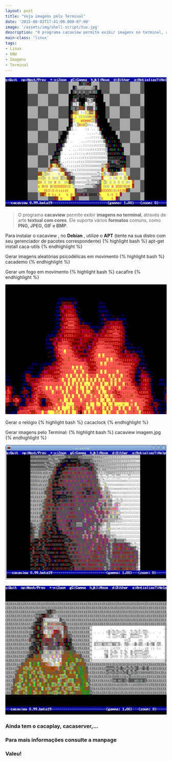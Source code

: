 ```yaml
---
layout: post
title: "Veja imagens pelo Terminal"
date: '2015-08-02T17:41:00.000-07:00'
image: '/assets/img/shell-script/tux.jpg'
description: "O programa cacaview permite exibir imagens no terminal, através de arte textual com cores. Ele suporta vários formatos comuns, como PNG, JPEG, GIF e BMP."
main-class: 'linux'
tags:
- Linux
- GNU
- Imagens
- Terminal
---
```


![Veja imagens pelo Terminal](/assets/img/shell-script/tux.jpg "Veja imagens pelo Terminal")

> O programa __cacaview__ permite exibir __imagens no terminal__, através de arte __textual com cores__. Ele suporta vários __formatos__ comuns, como __PNG, JPEG, GIF e BMP__.

Para instalar o cacaview , no __Debian__ , utilize o __APT__ (tente na sua distro com seu gerenciador de pacotes correspondente)
{% highlight bash %}
apt-get install caca-utils
{% endhighlight %}

Gerar imagens aleatórias psicodélicas em movimento
{% highlight bash %}
cacademo
{% endhighlight %}
  
Gerar um fogo em movimento
{% highlight bash %}
cacafire
{% endhighlight %}

![Veja imagens pelo Terminal](/assets/img/shell-script/cacafire.jpg "Veja imagens pelo Terminal")

Gerar o relógio
{% highlight bash %}
cacaclock
{% endhighlight %}

Gerar imagens pelo Terminal:
{% highlight bash %}
cacaview imagem.jpg
{% endhighlight %} 
 
![Veja imagens pelo Terminal](/assets/img/shell-script/milla.jpg "Veja imagens pelo Terminal")
 
![Veja imagens pelo Terminal](/assets/img/shell-script/rms.jpg "Veja imagens pelo Terminal")


### Ainda tem o cacaplay, cacaserver,...

### Para mais informações consulte a __manpage__

### Valeu!  
